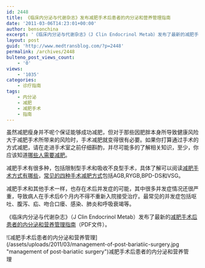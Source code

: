 ```yaml
---
id: 2448
title: 《临床内分泌与代谢杂志》发布减肥手术后患者的内分泌和营养管理指南
date: '2011-03-06T14:23:01+00:00'
author: bensonchina
excerpt: '《临床内分泌与代谢杂志》（J Clin Endocrinol Metab）发布了最新的减肥手术后患者的内分泌和营养管理指南，免费全文下载。'
layout: post
guid: 'http://www.medtransblog.com/?p=2448'
permalink: /archives/2448
bulteno_post_views_count:
    - '0'
views:
    - '1035'
categories:
    - 诊疗指南
tags:
    - 内分泌
    - 减肥
    - 减肥手术
    - 指南
---
```


虽然减肥瘦身并不呢个保证能够成功减肥，但对于那些因肥胖本身所导致健康风险大于减肥手术所带来的风险时，手术减肥就变得很有必要。如果你打算通过手术的方式减肥，请在走进手术室之前仔细斟酌，并尽可能多的了解相关知识，至少，你应该知道[哪些人需要减肥](https://blog.medprober.com/who-need-bariatric-surgery.html)。

减肥手术有很多种，包括限制型手术和吸收不良型手术，具体了解可以阅读[减肥手术方式有哪些](https://blog.medprober.com/bariatric-surgery-types.html)，[常见的四种手术减肥方式](https://blog.medprober.com/common-bariatric-surgery-types.html)包括AGB,RYGB,BPD-DS和VSG。

减肥手术和其他手术一样，也存在术后并发症的可能，其中很多并发症情况还很严重，导致病人在手术后6个月内不得不重新入院接受治疗。最常见的并发症包括呕吐、腹泻、疝、吻合口瘘、感染、肺炎和呼吸衰竭等。

《临床内分泌与代谢杂志》（J Clin Endocrinol Metab）发布了最新的[减肥手术后患者的内分泌和营养管理指南](http://www.endo-society.org/guidelines/final/upload/FINAL-Standalone-Post-Bariatric-Surgery-Guideline-Color.pdf)（PDF文件）。

<div class="wp-caption aligncenter" id="attachment_2449" style="width: 490px">![减肥手术后患者的内分泌和营养管理](/assets/uploads/2011/03/management-of-post-bariatiic-surgery.jpg "management of post-bariatiic surgery")减肥手术后患者的内分泌和营养管理

</div>